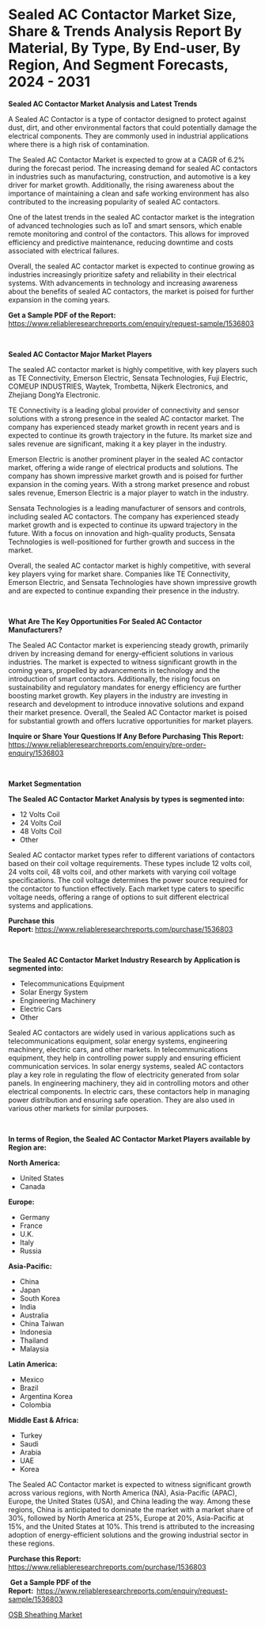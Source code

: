 <p><h1>Sealed AC Contactor Market Size, Share & Trends Analysis Report By Material, By Type, By End-user, By Region, And Segment Forecasts, 2024 - 2031</h1></p><p><strong>Sealed AC Contactor Market Analysis and Latest Trends</strong></p>
<p><p>A Sealed AC Contactor is a type of contactor designed to protect against dust, dirt, and other environmental factors that could potentially damage the electrical components. They are commonly used in industrial applications where there is a high risk of contamination.</p><p>The Sealed AC Contactor Market is expected to grow at a CAGR of 6.2% during the forecast period. The increasing demand for sealed AC contactors in industries such as manufacturing, construction, and automotive is a key driver for market growth. Additionally, the rising awareness about the importance of maintaining a clean and safe working environment has also contributed to the increasing popularity of sealed AC contactors.</p><p>One of the latest trends in the sealed AC contactor market is the integration of advanced technologies such as IoT and smart sensors, which enable remote monitoring and control of the contactors. This allows for improved efficiency and predictive maintenance, reducing downtime and costs associated with electrical failures.</p><p>Overall, the sealed AC contactor market is expected to continue growing as industries increasingly prioritize safety and reliability in their electrical systems. With advancements in technology and increasing awareness about the benefits of sealed AC contactors, the market is poised for further expansion in the coming years.</p></p>
<p><strong>Get a Sample PDF of the Report:&nbsp;</strong> <a href="https://www.reliableresearchreports.com/enquiry/request-sample/1536803">https://www.reliableresearchreports.com/enquiry/request-sample/1536803</a></p>
<p>&nbsp;</p>
<p><strong>Sealed AC Contactor Major Market Players</strong></p>
<p><p>The sealed AC contactor market is highly competitive, with key players such as TE Connectivity, Emerson Electric, Sensata Technologies, Fuji Electric, COMEUP INDUSTRIES, Waytek, Trombetta, Nijkerk Electronics, and Zhejiang DongYa Electronic. </p><p>TE Connectivity is a leading global provider of connectivity and sensor solutions with a strong presence in the sealed AC contactor market. The company has experienced steady market growth in recent years and is expected to continue its growth trajectory in the future. Its market size and sales revenue are significant, making it a key player in the industry.</p><p>Emerson Electric is another prominent player in the sealed AC contactor market, offering a wide range of electrical products and solutions. The company has shown impressive market growth and is poised for further expansion in the coming years. With a strong market presence and robust sales revenue, Emerson Electric is a major player to watch in the industry.</p><p>Sensata Technologies is a leading manufacturer of sensors and controls, including sealed AC contactors. The company has experienced steady market growth and is expected to continue its upward trajectory in the future. With a focus on innovation and high-quality products, Sensata Technologies is well-positioned for further growth and success in the market.</p><p>Overall, the sealed AC contactor market is highly competitive, with several key players vying for market share. Companies like TE Connectivity, Emerson Electric, and Sensata Technologies have shown impressive growth and are expected to continue expanding their presence in the industry.</p></p>
<p>&nbsp;</p>
<p><strong>What Are The Key Opportunities For Sealed AC Contactor Manufacturers?</strong></p>
<p><p>The Sealed AC Contactor market is experiencing steady growth, primarily driven by increasing demand for energy-efficient solutions in various industries. The market is expected to witness significant growth in the coming years, propelled by advancements in technology and the introduction of smart contactors. Additionally, the rising focus on sustainability and regulatory mandates for energy efficiency are further boosting market growth. Key players in the industry are investing in research and development to introduce innovative solutions and expand their market presence. Overall, the Sealed AC Contactor market is poised for substantial growth and offers lucrative opportunities for market players.</p></p>
<p><strong>Inquire or Share Your Questions If Any Before Purchasing This Report:</strong> <a href="https://www.reliableresearchreports.com/enquiry/pre-order-enquiry/1536803">https://www.reliableresearchreports.com/enquiry/pre-order-enquiry/1536803</a></p>
<p>&nbsp;</p>
<p><strong>Market Segmentation</strong></p>
<p><strong>The Sealed AC Contactor Market Analysis by types is segmented into:</strong></p>
<p><ul><li>12 Volts Coil</li><li>24 Volts Coil</li><li>48 Volts Coil</li><li>Other</li></ul></p>
<p><p>Sealed AC contactor market types refer to different variations of contactors based on their coil voltage requirements. These types include 12 volts coil, 24 volts coil, 48 volts coil, and other markets with varying coil voltage specifications. The coil voltage determines the power source required for the contactor to function effectively. Each market type caters to specific voltage needs, offering a range of options to suit different electrical systems and applications.</p></p>
<p><strong>Purchase this Report:&nbsp;</strong><a href="https://www.reliableresearchreports.com/purchase/1536803">https://www.reliableresearchreports.com/purchase/1536803</a></p>
<p>&nbsp;</p>
<p><strong>The Sealed AC Contactor Market Industry Research by Application is segmented into:</strong></p>
<p><ul><li>Telecommunications Equipment</li><li>Solar Energy System</li><li>Engineering Machinery</li><li>Electric Cars</li><li>Other</li></ul></p>
<p><p>Sealed AC contactors are widely used in various applications such as telecommunications equipment, solar energy systems, engineering machinery, electric cars, and other markets. In telecommunications equipment, they help in controlling power supply and ensuring efficient communication services. In solar energy systems, sealed AC contactors play a key role in regulating the flow of electricity generated from solar panels. In engineering machinery, they aid in controlling motors and other electrical components. In electric cars, these contactors help in managing power distribution and ensuring safe operation. They are also used in various other markets for similar purposes.</p></p>
<p>&nbsp;</p>
<p><strong>In terms of Region, the Sealed AC Contactor Market Players available by Region are:</strong></p>
<p>
    <p> <strong> North America: </strong>
        <ul>
            <li>United States</li>
            <li>Canada</li>
        </ul>
        </p> 
    <p> <strong> Europe: </strong>
        <ul>
            <li>Germany</li>
            <li>France</li>
            <li>U.K.</li>
            <li>Italy</li>
            <li>Russia</li>
        </ul>
        </p> 
    <p> <strong> Asia-Pacific: </strong>
        <ul>
            <li>China</li>
            <li>Japan</li>
            <li>South Korea</li>
            <li>India</li>
            <li>Australia</li>
            <li>China Taiwan</li>
            <li>Indonesia</li>
            <li>Thailand</li>
            <li>Malaysia</li>
        </ul>
        </p> 
    <p> <strong> Latin America: </strong>
        <ul>
            <li>Mexico</li>
            <li>Brazil</li>
            <li>Argentina Korea</li>
            <li>Colombia</li>
        </ul>
        </p> 
    <p> <strong> Middle East & Africa: </strong>
        <ul>
            <li>Turkey</li>
            <li>Saudi</li>
            <li>Arabia</li>
            <li>UAE</li>
            <li>Korea</li>
        </ul>
    </p>
    </p>
<p><p>The Sealed AC Contactor market is expected to witness significant growth across various regions, with North America (NA), Asia-Pacific (APAC), Europe, the United States (USA), and China leading the way. Among these regions, China is anticipated to dominate the market with a market share of 30%, followed by North America at 25%, Europe at 20%, Asia-Pacific at 15%, and the United States at 10%. This trend is attributed to the increasing adoption of energy-efficient solutions and the growing industrial sector in these regions.</p></p>
<p><strong>Purchase this Report: </strong><a href="https://www.reliableresearchreports.com/purchase/1536803">https://www.reliableresearchreports.com/purchase/1536803</a></p>
<p>&nbsp;<strong>Get a Sample PDF of the Report:&nbsp;&nbsp;</strong><a href="https://www.reliableresearchreports.com/enquiry/request-sample/1536803">https://www.reliableresearchreports.com/enquiry/request-sample/1536803</a></p>
<p><strong></strong></p>
<p><p><a href="https://woozy-pyroraptor-a1f.notion.site/OSB-Sheathing-Market-Size-Market-Trends-and-Growth-Outlook-forecasted-for-period-from-2024-to-2031-243e44b1d5ac4e52a1b4f6a4ef609fea">OSB Sheathing Market</a></p></p>